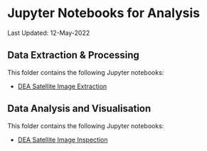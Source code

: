 # Jupyter Notebooks for Analysis
Last Updated: 12-May-2022

## Data Extraction & Processing

This folder contains the following Jupyter notebooks:
- [DEA Satellite Image Extraction](ABARESRegions-VisualisationExample.ipynb)

## Data Analysis and Visualisation

This folder contains the following Jupyter notebooks:
- [DEA Satellite Image Inspection](ABARESRegions-VisualisationExample.ipynb)


